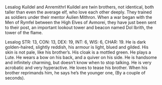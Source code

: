 Lesalog Kuildel and Anremithrl Kuildel are twin brothers, not identical, both taller than even the average elf, who love each other deeply. They trained as soldiers under their mentor Aulien Mithron. When a war began with the Men of Rymfel between the High Elves of Avmorei, they have just been sent to their post, an important lookout tower and beacon named Dol Ibrith, the tower of the flame.

Lesalog STR: 13, CON: 13, DEX: 19, INT: 6, WIS: 6, CHAR: 19. He is dark golden-haired, slightly reddish, his armour is light, blued and gilded. His skin is not pale, like his brother’s. His cloak is a mottled green. He plays a Lute. He wears a bow on his back, and a quiver on his side. He is handsome and infinitely charming, but doesn’t know when to stop talking. He is very acrobatic and very hyperactive. He loves to tease his brother. When his brother reprimands him, he says he’s the younger one, (By a couple of seconds).